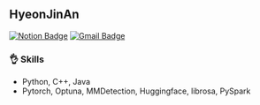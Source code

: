 ## HyeonJinAn

[![Notion Badge](https://img.shields.io/badge/Tech%20Blog-black?style=flat-square&logo=Notion&logoColor=white&link=https://www.notion.so/s-Profile-2b70380f561e4287ada8a472e4706c45)](https://www.notion.so/s-Profile-2b70380f561e4287ada8a472e4706c45)
[![Gmail Badge](https://img.shields.io/badge/Gmail-d14836?style=flat-square&logo=Gmail&logoColor=white&link=mailto:bdh03218@gmail.com)](mailto:bdh03218@gmail.com)

### :ok_hand: Skills
- Python, C++, Java
- Pytorch, Optuna, MMDetection, Huggingface, librosa, PySpark

